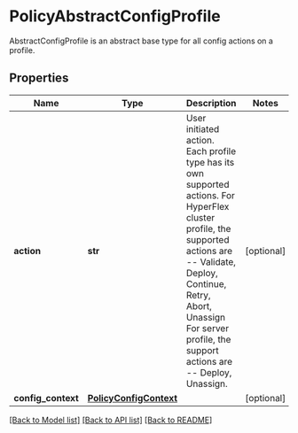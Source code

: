 # PolicyAbstractConfigProfile

AbstractConfigProfile is an abstract base type for all config actions on a profile. 
## Properties
Name | Type | Description | Notes
------------ | ------------- | ------------- | -------------
**action** | **str** | User initiated action. Each profile type has its own supported actions. For HyperFlex cluster profile, the supported actions are -- Validate, Deploy, Continue, Retry, Abort, Unassign For server profile, the support actions are -- Deploy, Unassign.   | [optional] 
**config_context** | [**PolicyConfigContext**](PolicyConfigContext.md) |  | [optional] 

[[Back to Model list]](../README.md#documentation-for-models) [[Back to API list]](../README.md#documentation-for-api-endpoints) [[Back to README]](../README.md)


